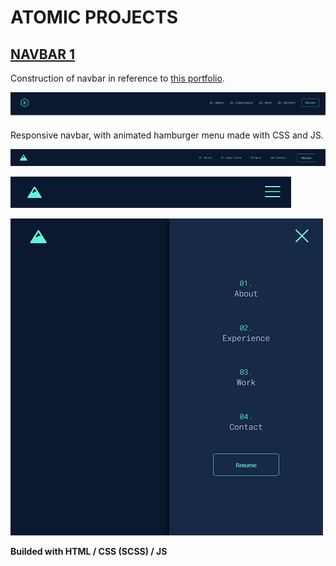 # ATOMIC PROJECTS

## [NAVBAR 1](https://turavinin.github.io/navbar--1/)

Construction of navbar in reference to [this portfolio](https://brittanychiang.com/).

![Nav Preview](./images/navbar-example.png)

Responsive navbar, with animated hamburger menu made with CSS and JS.

![Nav1 Preview](./images/eample-7.png)

![Nav1 Preview](./images/example-6.png)

![Nav2 Preview](./images/example-5.png)

**Builded with HTML / CSS (SCSS) / JS**
